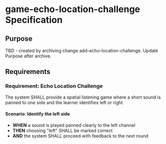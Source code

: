 # game-echo-location-challenge Specification

## Purpose
TBD - created by archiving change add-echo-location-challenge. Update Purpose after archive.
## Requirements
### Requirement: Echo Location Challenge
The system SHALL provide a spatial listening game where a short sound is panned to one side and the learner identifies left or right.

#### Scenario: Identify the left side
- **WHEN** a sound is played panned clearly to the left channel
- **THEN** choosing "left" SHALL be marked correct
- **AND** the system SHALL proceed with feedback to the next round

